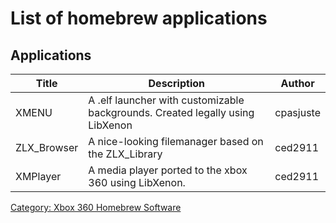 # List of homebrew applications

## Applications

| Title            | Description                                                                   | Author      |
| ---------------- | ----------------------------------------------------------------------------- | ----------- |
| XMENU            | A .elf launcher with customizable backgrounds. Created legally using LibXenon | cpasjuste   |
| ZLX_Browser      | A nice-looking filemanager based on the ZLX_Library                           | ced2911     |
| XMPlayer         | A media player ported to the xbox 360 using LibXenon.                         | ced2911     |

[Category: Xbox 360 Homebrew Software](../Category_Xbox360_Homebrew_Software)
